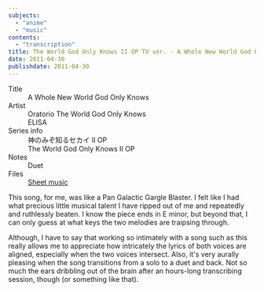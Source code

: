 ```yaml
---
subjects:
  - "anime"
  - "music"
contents:
  - "transcription"
title: The World God Only Knows II OP TV ver. - A Whole New World God Only Knows
date: 2011-04-30
publishdate: 2011-04-30
---
```


<dl>
  <dt>Title</dt>
  <dd>A Whole New World God Only Knows</dd>

  <dt>Artist</dt>
  <dd>Oratorio The World God Only Knows</dd>
  <dd>ELISA</dd>

  <dt>Series info</dt>
  <dd>神のみぞ知るセカイ II OP</dd>
  <dd>The World God Only Knows II OP</dd>

  <dt>Notes</dt>
  <dd>Duet</dd>

  <dt>Files</dt>
  <dd><a href="/files/sheetmusic/A-Whole-New-World-God-Only-Knows.pdf">Sheet music</a></dd>
</dl>

This song, for me, was like a Pan Galactic Gargle Blaster.  I felt like
I had what precious little musical talent I have ripped out of me and
repeatedly and ruthlessly beaten.  I know the piece ends in E minor, but
beyond that, I can only guess at what keys the two melodies are
traipsing through.

Although, I have to say that working so intimately with a song such as
this really allows me to appreciate how intricately the lyrics of both
voices are aligned, especially when the two voices intersect. Also, it's
very aurally pleasing when the song transitions from a solo to a duet
and back.  Not so much the ears dribbling out of the brain after an
hours-long transcribing session, though (or something like that).
